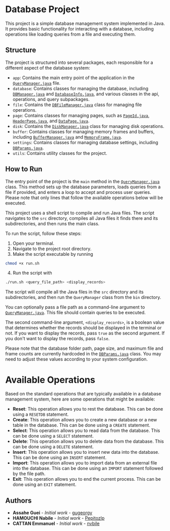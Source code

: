 # Database Project

This project is a simple database management system implemented in Java. It provides basic functionality for interacting with a database, including operations like loading queries from a file and executing them.

## Structure

The project is structured into several packages, each responsible for a different aspect of the database system:

-   `app`: Contains the main entry point of the application in the [`QueryManager.java`](CODE/src/up/mi/bdda/app/QueryManager.java) file.
-   `database`: Contains classes for managing the database, including [`DBManager.java`](CODE/src/up/mi/bdda/app/database/DBManager.java) and [`DatabaseInfo.java`](CODE/src/up/mi/bdda/app/database/DatabaseInfo.java), and various classes in the api, operations, and query subpackages.
-   `file`: Contains the [`DBFileManager.java`](CODE/src/up/mi/bdda/app/file/DBFileManager.java) class for managing file operations.
-   `page`: Contains classes for managing pages, such as [`PageId.java`](CODE/src/up/mi/bdda/app/page/PageId.java), [`HeaderPage.java`](CODE/src/up/mi/bdda/app/page/HeaderPage.java), and [`DataPage.java`](CODE/src/up/mi/bdda/app/page/DataPage.java).
-   `disk`: Contains the [`DiskManager.java`](CODE/src/up/mi/bdda/app/disk/DiskManager.java) class for managing disk operations.
-   `buffer`: Contains classes for managing memory frames and buffers, including [`BufferManager.java`](CODE/src/up/mi/bdda/app/buffer/BufferManager.java) and [`MemoryFrame.java`](CODE/src/up/mi/bdda/app/buffer/MemoryFrame.java).
-   `settings`: Contains classes for managing database settings, including [`DBParams.java`](CODE/src/up/mi/bdda/app/settings/DBParams.java).
-   `utils`: Contains utility classes for the project.

## How to Run

The entry point of the project is the `main` method in the [`QueryManager.java`](CODE/src/up/mi/bdda/app/QueryManager.java) class. This method sets up the database parameters, loads queries from a file if provided, and enters a loop to accept and process user queries. Please note that only lines that follow the available operations below will be executed.

This project uses a shell script to compile and run Java files. The script navigates to the `src` directory, compiles all Java files it finds there and its subdirectories, and then runs the main class.

To run the script, follow these steps:

1. Open your terminal.
2. Navigate to the project root directory.
3. Make the script executable by running

```sh
chmod +x run.sh
```

4. Run the script with

```sh
./run.sh <query_file_path> <display_records>
```

The script will compile all the Java files in the `src` directory and its subdirectories, and then run the `QueryManager` class from the `bin` directory.

You can optionally pass a file path as a command-line argument to [`QueryManager.java`](CODE/src/up/mi/bdda/app/QueryManager.java). This file should contain queries to be executed.

The second command-line argument, `<display_records>`, is a boolean value that determines whether the records should be displayed in the terminal or not. If you want to display the records, pass `true` as the second argument. If you don't want to display the records, pass `false`.

Please note that the database folder path, page size, and maximum file and frame counts are currently hardcoded in the [`DBParams.java`](CODE/src/up/mi/bdda/app/settings/DBParams.java) class. You may need to adjust these values according to your system configuration.

# Available Operations

Based on the standard operations that are typically available in a database management system, here are some operations that might be available:

-   **Reset**: This operation allows you to rest the database. This can be done using a `RESETDB` statement.
-   **Create**: This operation allows you to create a new database or a new table in the database. This can be done using a `CREATE` statement.
-   **Select**: This operation allows you to read data from the database. This can be done using a `SELECT` statement.
-   **Delete**: This operation allows you to delete data from the database. This can be done using a `DELETE` statement.
-   **Insert**: This operation allows you to insert new data into the database. This can be done using an `INSERT` statement.
-   **Import**: This operation allows you to import data from an external file into the database. This can be done using an `IMPORT` statement followed by the file path.
-   **Exit**: This operation allows you to end the current process. This can be done using an `EXIT` statement.

## Authors

-   **Assahe Guei** - _Initial work_ - [gugeorgy](https://github.com/gugeorgy)
-   **HAMOUCHI Nabile** - _Initial work_ - [Pepitozlp](https://github.com/Pepitozlp)
-   **CATTAN Emmanuel** - _Initial work_ - [nvbile](https://github.com/nvbile)
